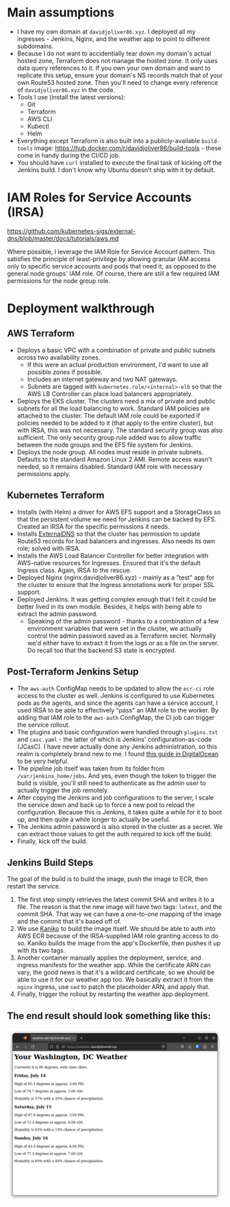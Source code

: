 # Main assumptions

* I have my own domain at `davidjoliver86.xyz`. I deployed all my ingresses - Jenkins, Nginx, and the weather app to point to different subdomains.
* Because I do not want to accidentially tear down my domain's actual hosted zone, Terraform does not manage the hosted zone. It only uses data query references to it. If you own your own domain and want to replicate this setup, ensure your domain's NS records match that of your own Route53 hosted zone. Then you'll need to change every reference of `davidjoliver86.xyz` in the code.
* Tools I use (install the latest versions):
  * Git
  * Terraform
  * AWS CLI
  * Kubectl
  * Helm
* Everything except Terraform is also built into a publicly-available `build-tools` image: https://hub.docker.com/r/davidjoliver86/build-tools - these come in handy during the CI/CD job.
* You should have `curl` installed to execute the final task of kicking off the Jenkins build. I don't know why Ubuntu doesn't ship with it by default.

# IAM Roles for Service Accounts (IRSA)

https://github.com/kubernetes-sigs/external-dns/blob/master/docs/tutorials/aws.md

Where possible, I leverage the IAM Role for Service Account pattern. This satisfies the principle of least-privilege by allowing granular IAM access only to specific service accounts and pods that need it, as opposed to the general node groups' IAM role. Of course, there are still a few required IAM permissions for the node group role.

# Deployment walkthrough
## AWS Terraform
* Deploys a basic VPC with a combination of private and public subnets across two availability zones.
  * If this were an actual production environment, I'd want to use all possible zones if possible.
  * Includes an internet gateway and two NAT gateways.
  * Subnets are tagged with `kubernetes.role/<internal>-elb` so that the AWS LB Controller can place load balancers appropriately.
* Deploys the EKS cluster. The clusters need a mix of private and public subnets for all the load balancing to work. Standard IAM policies are attached to the cluster. The default IAM role could be exported if policies needed to be added to it (that apply to the entire cluster), but with IRSA, this was not necessary. The standard security group was also sufficient. The only security group rule added was to allow traffic between the node groups and the EFS file system for Jenkins.
* Deploys the node group. All nodes must reside in private subnets. Defaults to the standard Amazon Linux 2 AMI. Remote access wasn't needed, so it remains disabled. Standard IAM role with necessary permissions apply.

## Kubernetes Terraform
* Installs (with Helm) a driver for AWS EFS support and a StorageClass so that the persistent volume we need for Jenkins can be backed by EFS. Created an IRSA for the specific permissions it needs.
* Installs [ExternalDNS](https://github.com/kubernetes-sigs/external-dns) so that the cluster has permission to update Route53 records for load balancers and ingresses. Also needs its own role; solved with IRSA.
* Installs the AWS Load Balancer Controller for better integration with AWS-native resources for Ingresses. Ensured that it's the default Ingress class. Again, IRSA to the rescue.
* Deployed Nginx (nginx.davidjoliver86.xyz) - mainly as a "test" app for the cluster to ensure that the Ingress annotations work for proper SSL support.
* Deployed Jenkins. It was getting complex enough that I felt it could be better lived in its own module. Besides, it helps with being able to extract the admin password.
  * Speaking of the admin password - thanks to a combination of a few environment variables that were set in the cluster, we actually control the admin password saved as a Terraform secret. Normally we'd either have to extract it from the logs or as a file on the server. Do recall too that the backend S3 state is encrypted.

## Post-Terraform Jenkins Setup
* The `aws-auth` ConfigMap needs to be updated to allow the `ecr-ci` role access to the cluster as well. Jenkins is configured to use Kubernetes pods as the agents, and since the agents can have a service account, I used IRSA to be able to effectively "pass" an IAM role to the worker. By adding that IAM role to the `aws-auth` ConfigMap, the CI job can trigger the service rollout.
* The plugins and basic configuration were handled through `plugins.txt` and `casc.yaml` - the latter of which is Jenkins' configuration-as-code (JCasC). I have never actually done any Jenkins administration, so this realm is completely brand new to me. I found [this guide in DigitalOcean](https://www.digitalocean.com/community/tutorials/how-to-automate-jenkins-setup-with-docker-and-jenkins-configuration-as-code#step-2-installing-jenkins-plugins) to be very helpful.
* The pipeline job itself was taken from its folder from `/var/jenkins_home/jobs`. And yes, even though the token to trigger the build is visible, you'll still need to authenticate as the admin user to actually trigger the job remotely.
* After copying the Jenkins and job configurations to the server, I scale the service down and back up to force a new pod to reload the configuration. Because this is Jenkins, it takes quite a while for it to boot up, and then quite a while longer to actually be useful.
* The Jenkins admin password is also stored in the cluster as a secret. We can extract those values to get the auth required to kick off the build.
* Finally, kick off the build.

## Jenkins Build Steps
The goal of the build is to build the image, push the image to ECR, then restart the service.
1. The first step simply retrieves the latest commit SHA and writes it to a file. The reason is that the new image will have two tags: `latest`, and the commit SHA. That way we can have a one-to-one mapping of the image and the commit that it's based off of.
2. We use [Kaniko](https://github.com/GoogleContainerTools/kaniko) to build the image itself. We should be able to auth into AWS ECR because of the IRSA-supplied IAM role granting access to do so. Kaniko builds the image from the app's Dockerfile, then pushes it up with its two tags.
3. Another container manually applies the deployment, service, and ingress manifests for the weather app. While the certificate ARN can vary, the good news is that it's a wildcard certificate, so we should be able to use it for our weather app too. We basically extract it from the `nginx` ingress, use `sed` to patch the placeholder ARN, and apply that.
4. Finally, trigger the rollout by restarting the weather app deployment.

## The end result should look something like this:
![image](endresult.png)